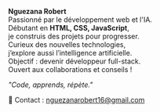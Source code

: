 **Nguezana Robert**  
Passionné par le développement web et l'IA.  
Débutant en **HTML, CSS, JavaScript**,  
je construis des projets pour progresser.  
Curieux des nouvelles technologies,  
j’explore aussi l’intelligence artificielle.  
Objectif : devenir développeur full-stack.  
Ouvert aux collaborations et conseils !  

*"Code, apprends, répète."*  

🔗 Contact : nguezanarobert16@gmail.com

